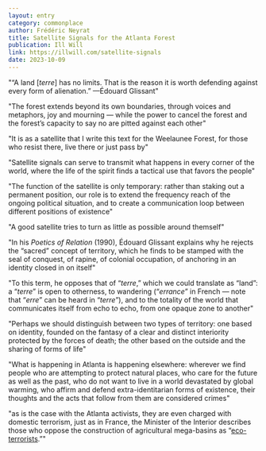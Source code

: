```yaml
---
layout: entry
category: commonplace
author: Frédéric Neyrat
title: Satellite Signals for the Atlanta Forest
publication: Ill Will
link: https://illwill.com/satellite-signals
date: 2023-10-09
---
```


"“A land [*terre*] has no limits. That is the reason it is worth defending against every form of alienation.” —Édouard Glissant"

"The forest extends beyond its own boundaries, through voices and metaphors, joy and mourning — while the power to cancel the forest and the forest’s capacity to say no are pitted against each other"

"It is as a satellite that I write this text for the Weelaunee Forest, for those who resist there, live there or just pass by"

"Satellite signals can serve to transmit what happens in every corner of the world, where the life of the spirit finds a tactical use that favors the people"

"The function of the satellite is only temporary: rather than staking out a permanent position, our role is to extend the frequency reach of the ongoing political situation, and to create a communication loop between different positions of existence"

"A good satellite tries to turn as little as possible around themself"

"In his *Poetics of Relation* (1990), Édouard Glissant explains why he rejects the “sacred” concept of territory, which he finds to be stamped with the seal of conquest, of rapine, of colonial occupation, of anchoring in an identity closed in on itself"

"To this term, he opposes that of “*terre*,” which we could translate as “land”: a “*terre*” is open to otherness, to wandering (“*errance*” in French — note that “*erre*” can be heard in “*terre*”), and to the totality of the world that communicates itself from echo to echo, from one opaque zone to another"

"Perhaps we should distinguish between two types of territory: one based on identity, founded on the fantasy of a clear and distinct interiority protected by the forces of death; the other based on the outside and the sharing of forms of life"

"What is happening in Atlanta is happening elsewhere: wherever we find people who are attempting to protect natural places, who care for the future as well as the past, who do not want to live in a world devastated by global warming, who affirm and defend extra-identitarian forms of existence, their thoughts and the acts that follow from them are considered crimes"

"as is the case with the Atlanta activists, they are even charged with domestic terrorism, just as in France, the Minister of the Interior describes those who oppose the construction of agricultural mega-basins as “[eco-terrorists](https://territories.substack.com/p/eco-terrorism-the-minister-of-the).”"
